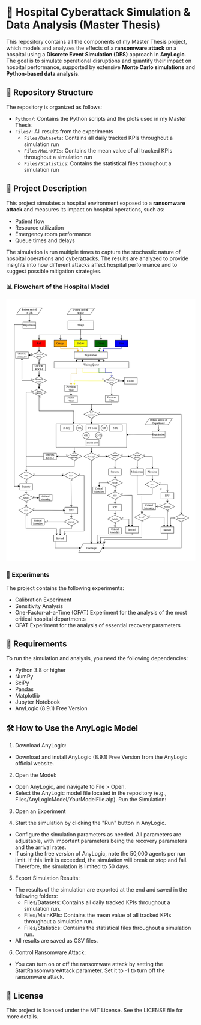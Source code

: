 # 🏥 Hospital Cyberattack Simulation & Data Analysis (Master Thesis)

This repository contains all the components of my Master Thesis project, which models and analyzes the effects of a **ransomware attack** on a hospital using a **Discrete Event Simulation (DES)** approach in **AnyLogic**. The goal is to simulate operational disruptions and quantify their impact on hospital performance, supported by extensive **Monte Carlo simulations** and **Python-based data analysis**.

## 📁 Repository Structure
The repository is organized as follows:
- `Python/`: Contains the Python scripts and the plots used in my Master Thesis
- `Files/`: All results from the experiments
  - `Files/Datasets`: Contains all daily tracked KPIs throughout a simulation run
  - `Files/MainKPIs`: Contains the mean value of all tracked KPIs throughout a simulation run
  - `Files/Statistics`: Contains the statistical files throughout a simulation run

## 📌 Project Description

This project simulates a hospital environment exposed to a **ransomware attack** and measures its impact on hospital operations, such as:

- Patient flow
- Resource utilization
- Emergency room performance
- Queue times and delays

The simulation is run multiple times to capture the stochastic nature of hospital operations and cyberattacks. The results are analyzed to provide insights into how different attacks affect hospital performance and to suggest possible mitigation strategies.

### 📊 Flowchart of the Hospital Model

![Hospital Cyberattack Diagram](Python/Flowchart_Hospital.jpg)

### 🔬 Experiments
The project contains the following experiments:
- Calibration Experiment
- Sensitivity Analysis
- One-Factor-at-a-Time (OFAT) Experiment for the analysis of the most critical hospital departments
- OFAT Experiment for the analysis of essential recovery parameters

## 🚀 Requirements

To run the simulation and analysis, you need the following dependencies:

- Python 3.8 or higher
- NumPy
- SciPy
- Pandas
- Matplotlib
- Jupyter Notebook
- AnyLogic (8.9.1) Free Version

## 🛠️ How to Use the AnyLogic Model

1. Download AnyLogic:

- Download and install AnyLogic (8.9.1) Free Version from the AnyLogic official website.

2. Open the Model:

- Open AnyLogic, and navigate to File > Open.
- Select the AnyLogic model file located in the repository (e.g., Files/AnyLogicModel/YourModelFile.alp).
Run the Simulation:

3. Open an Experiment

4. Start the simulation by clicking the "Run" button in AnyLogic.
- Configure the simulation parameters as needed. All parameters are adjustable, with important parameters being the recovery parameters and the arrival rates.
- If using the free version of AnyLogic, note the 50,000 agents per run limit. If this limit is exceeded, the simulation will break or stop and fail. Therefore, the simulation is limited to 50 days.
5. Export Simulation Results:
- The results of the simulation are exported at the end and saved in the following folders:
  - Files/Datasets: Contains all daily tracked KPIs throughout a simulation run.
  - Files/MainKPIs: Contains the mean value of all tracked KPIs throughout a simulation run.
  - Files/Statistics: Contains the statistical files throughout a simulation run.
- All results are saved as CSV files.

6. Control Ransomware Attack:

- You can turn on or off the ransomware attack by setting the StartRansomwareAttack parameter. Set it to -1 to turn off the ransomware attack.

## 📄 License

This project is licensed under the MIT License. See the LICENSE file for more details.
